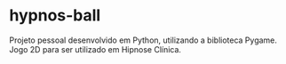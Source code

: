 # hypnos-ball
Projeto pessoal desenvolvido em Python, utilizando a biblioteca Pygame.
Jogo 2D para ser utilizado em Hipnose Clínica.
